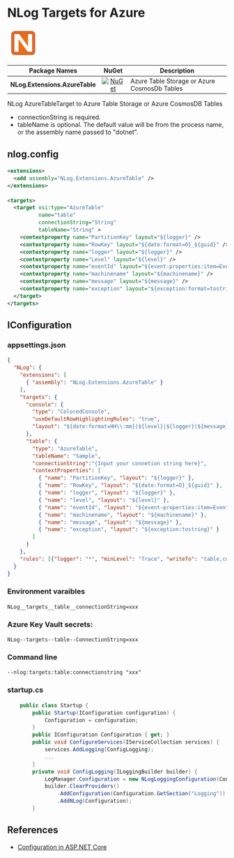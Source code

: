 # NLog Targets for Azure

![logo](src/icon.png)

| Package Names                         | NuGet                 | Description |
| ------------------------------------- | :-------------------: | ----------- |
| **NLog.Extensions.AzureTable**  | [![NuGet](https://img.shields.io/nuget/v/NLog.Extensions.AzureTable.svg)](https://www.nuget.org/packagesNLog.Extensions.AzureTable/) | Azure Table Storage or Azure CosmosDb Tables |

NLog AzureTableTarget to Azure Table Storage or Azure CosmosDB Tables
- connectionString is required.
- tableName is optional. The default value will be from the process name, or the  assembly name passed to "dotnet".

## nlog.config

```xml
<extensions>
  <add assembly="NLog.Extensions.AzureTable" /> 
</extensions>

<targets>
  <target xsi:type="AzureTable"
          name="table"
          connectionString="String"
          tableName="String" >
    <contextproperty name="PartitionKey" layout="${logger}" />
    <contextproperty name="RowKey" layout="${date:format=O}_${guid}" />
    <contextproperty name="logger" layout="${logger}" />
    <contextproperty name="Level" layout="${level}" />
    <contextproperty name="eventId" layout="${event-properties:item=EventId_Id}" />
    <contextproperty name="machinename" layout="${machinename}" />
    <contextproperty name="message" layout="${message}" />
    <contextproperty name="exception" layout="${exception:format=tostring}" />
  </target>
</targets>
```
## IConfiguration
### appsettings.json

```json
{
  "NLog": {
    "extensions": [
      { "assembly": "NLog.Extensions.AzureTable" }
    ],
    "targets": {
      "console": {
        "type": "ColoredConsole",
        "useDefaultRowHighlightingRules": "true",
        "layout": "${date:format=HH\\:mm}|${level}|${logger}|${message}"
      },
      "table": {
        "type": "AzureTable",
        "tableName": "Sample",
        "connectionString":"{Input your connetion string here}",
        "contextProperties": [
          { "name": "PartitionKey", "layout": "${logger}" },
          { "name": "RowKey", "layout": "${date:format=O}_${guid}" },
          { "name": "logger", "layout": "${logger}" },
          { "name": "level", "layout": "${level}" },
          { "name": "eventId", "layout": "${event-properties:item=EventId_Id}" },
          { "name": "machinename", "layout": "${machinename}" },
          { "name": "message", "layout": "${message}" },
          { "name": "exception", "layout": "${exception:tostring}" }
        ]
      }
    },
    "rules": [{"logger": "*", "minLevel": "Trace", "writeTo": "table,console" }]
  }
}
```

### Environment varaibles
```
NLog__targets__table__connectionString=xxx
```
### Azure Key Vault secrets:
```
NLog--targets--table--ConnectionString=xxx
```
### Command line
```
--nlog:targets:table:connectionstring "xxx"
```
### startup.cs
```C#
    public class Startup {
        public Startup(IConfiguration configuration) {
            Configuration = configuration;
        }
        public IConfiguration Configuration { get; }
        public void ConfigureServices(IServiceCollection services) {
            services.AddLogging(ConfigLogging);
            ...
        }
        private void ConfigLogging(ILoggingBuilder builder) {
            LogManager.Configuration = new NLogLoggingConfiguration(Configuration.GetSection("NLog"));
            builder.ClearProviders()
                .AddConfiguration(Configuration.GetSection("Logging"))
                .AddNLog(Configuration);
        }
```

## References
- [Configuration in ASP.NET Core](https://docs.microsoft.com/en-us/aspnet/core/fundamentals/configuration/?view=aspnetcore-3.1)